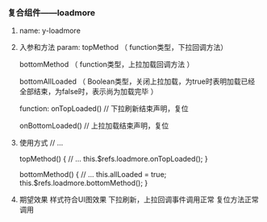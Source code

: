### 复合组件——loadmore

1. name: y-loadmore

2. 入参和方法
	param:
	  topMethod （ function类型，下拉回调方法）

	  bottomMethod （ function类型，上拉加载回调方法 ）
	  
	  bottomAllLoaded （ Boolean类型，关闭上拉加载，为true时表明加载已经全部结束，为false时，表示尚为加载完毕 ）


	function: 
	  onTopLoaded() // 下拉刷新结束声明，复位

	  onBottomLoaded() // 上拉加载结束声明，复位

			
3. 使用方式
	<y-loadmore :topMethod='topMethod' :bottomMethod='bottomMethod' bottomAllLoaded='allLoaded' ref='loadmore'>
	  // ...
	</y-loadmore>

	topMethod() {
	  // ...
	  this.$refs.loadmore.onTopLoaded();
	}

	bottomMethod() {
	  // ...
	  this.allLoaded = true;
	  this.$refs.loadmore.bottomMethod();
	}

4. 期望效果
	样式符合UI图效果
	下拉刷新，上拉回调事件调用正常
	复位方法正常调用



